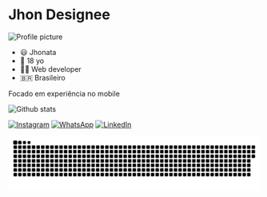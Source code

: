 # Jhon Designee

<img width="300" alt="Profile picture" src="https://github.com/jhondesignee.png" />

- 😃 Jhonata
- 🎉 18 yo
- 👨‍💻 Web developer
- 🇧🇷 Brasileiro

Focado em experiência no mobile

<img alt="Github stats" src="https://github-readme-stats.vercel.app/api/top-langs?username=jhondesignee&layout=compact&custom_title=Linguagens+mais+usadas&border_radius=10&bg_color=DEG,800080,4b0082&title_color=fff&text_color=fff&border_color=808080" />

[![Instagram](https://img.shields.io/badge/Instagram-E4405F?style=for-the-badge&logo=instagram&logoColor=white)](https://instagram.com/guy.named.princess)
[![WhatsApp](https://img.shields.io/badge/WhatsApp-25D366?style=for-the-badge&logo=whatsapp&logoColor=white)](https://wa.me/message/O2NSJ44ZIVUEF1)
[![LinkedIn](https://img.shields.io/badge/LinkedIn-0077B5?style=for-the-badge&logo=linkedin&logoColor=white)](https://linkedin.com/in/jhondesignee)

<picture>
  <source media="(prefers-color-scheme: dark)" srcset="https://raw.githubusercontent.com/jhondesignee/jhondesignee/output/github-snake-dark.svg" />
  <source media="(prefers-color-scheme: light)" srcset="https://raw.githubusercontent.com/jhondesignee/jhondesignee/output/github-snake.svg" />
  <img alt="github-snake" src="https://raw.githubusercontent.com/jhondesignee/jhondesignee/output/github-snake.svg" />
</picture>
